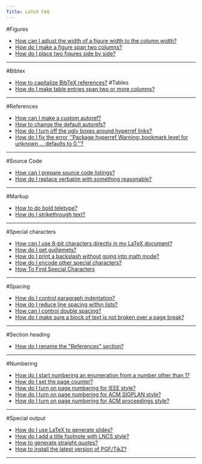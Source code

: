 ```yaml
---
Title: LaTeX FAQ
---
```


#Figures
- [How can I adjust the width of a figure width to the column width?](%base_url%/wiki/faq/latex/howToAdjustFigureToColumnWidth)
- [How do I make a figure span two columns?](%base_url%/wiki/faq/latex/howToMakeFiguresSpanColumns)
- [How do I place two figures side by side?](%base_url%/wiki/faq/latex/howToPlaceFiguresSideBySide)

---
#Bibtex
- [How to capitalize BibTeX references?](%base_url%/wiki/faq/latex/howToCapitalizeReferences)
#Tables
- [How do I make table entries span two or more columns?](%base_url%/wiki/faq/latex/howToMakeTablesSpanColumns)

---
#References
- [How can I make a custom autoref?](%base_url%/wiki/faq/latex/howToMakeACustomAutoref)
- [How to change the default autorefs?](%base_url%/wiki/faq/latex/howToChangeDefaultAutoRefs)
- [How do I turn off the ugly boxes around hyperref links?](%base_url%/wiki/faq/latex/howToFormatHyperRefs)
- [How do I fix the error ''Package hyperref Warning: bookmark level for unknown ... defaults to 0.''?](%base_url%/wiki/faq/latex/howToFixHyperrefAuthorError)

---
#Source Code
- [How can I prepare source code listings?](%base_url%/wiki/faq/latex/howToListSourceCode)
- [How do I replace verbatim with something reasonable?](%base_url%/wiki/faq/latex/howToReplaceVerbatim)

---
#Markup
- [How to do bold teletype?](%base_url%/wiki/faq/latex/howToEmboldenTeletype)
- [How do I strikethrough text?](%base_url%/wiki/faq/latex/howToStrikeThroughText)

---
#Special characters
- [How can I use 8-bit characters directly in my LaTeX document?](%base_url%/wiki/faq/latex/howToEnable8bitChars)
- [How do I get guillemets?](%base_url%/wiki/faq/latex/howToEnableGuillemets)
- [How do I print a backslash without going into math mode?](%base_url%/wiki/faq/latex/howToPrintABackslash)
- [How do I encode other special characters?](%base_url%/wiki/faq/latex/howToEncodeSpecialCharacters)
- [How To Find Special Characters](%base_url%/wiki/faq/latex/howToFindSpecialCharacters)

---
#Spacing
- [How do I control paragraph indentation?](%base_url%/wiki/faq/latex/howToControlIndentation)
- [How do I reduce line spacing within lists?](%base_url%/wiki/faq/latex/howToReduceListSpacing)
- [How can I control double spacing?](%base_url%/wiki/faq/latex/howToDoubleSpace)
- [How do I make sure a block of text is not broken over a page break?](%base_url%/wiki/faq/latex/howToControlPageBreaks)

---
#Section heading
- [How do I rename the "References" section?](%base_url%/wiki/faq/latex/howToRenamereferences)

---
#Numbering
- [How do I start numbering an enumeration from a number other than 1?](%base_url%/wiki/faq/latex/howToStartNumbering)
- [How do I set the page counter?](%base_url%/wiki/faq/latex/howDoISetThePageCounter)
- [How do I turn on page numbering for IEEE style?](%base_url%/wiki/faq/latex/howToTurnOnPageNumberingForIEEE)
- [How do I turn on page numbering for ACM SIGPLAN style?](%base_url%/wiki/faq/latex/howToTurnOnPageNumberingForSIGPLAN)
- [How do I turn on page numbering for ACM proceedings style?](%base_url%/wiki/faq/latex/howToTurnOnPageNumberingForACM)

---
#Special output
- [How do I use LaTeX to generate slides?](%base_url%/wiki/faq/latex/howToProduceSlides)
- [How do I add a title footnote with LNCS style?](%base_url%/wiki/faq/latex/howToAddLNCSTitleFootnotes)
- [How to generate straight quotes?](%base_url%/wiki/faq/latex/howToGenerateStraightQuotes)
- [How to install the latest version of PGF/TikZ?](%base_url%/wiki/faq/latex/howToInstallPGFCVS)

---

